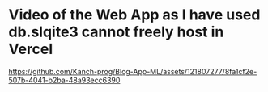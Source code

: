 # Video of the Web App as I have used db.slqite3 cannot freely host in Vercel


https://github.com/Kanch-prog/Blog-App-ML/assets/121807277/8fa1cf2e-507b-4041-b2ba-48a93ecc6390

